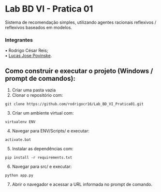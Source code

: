 # Lab BD VI - Pratica 01
Sistema de recomendação simples, utilizando agentes racionais reflexivos / reflexivos baseados em modelos.

### Integrantes
• Rodrigo César Reis;<br>
• [Lucas Jose Povinske](https://github.com/Lucas-Povinske).

## Como construir e executar o projeto (Windows / prompt de comandos):

1. Criar uma pasta vazia
2. Clonar o repositório com:
```
git clone https://github.com/rodrigocr16/Lab_BD_VI_Pratica01.git
```

3. Criar um ambiente virtual com:
```
virtualenv ENV
```
4. Navegar para ENV/Scripts/ e executar:
```
activate.bat
```
5. Instalar as dependências com:
```
pip install -r requirements.txt
```
6. Navegar para src/ e executar:
```
python app.py
```
7. Abrir o navegador e acessar a URL informada no prompt de comando.
